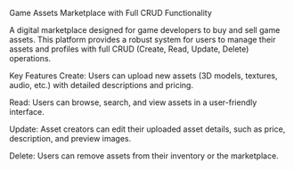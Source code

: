 Game Assets Marketplace with Full CRUD Functionality

A digital marketplace designed for game developers to buy and sell game assets. This platform provides a robust system for users to manage their assets and profiles with full CRUD (Create, Read, Update, Delete) operations.

Key Features
Create: Users can upload new assets (3D models, textures, audio, etc.) with detailed descriptions and pricing.

Read: Users can browse, search, and view assets in a user-friendly interface.

Update: Asset creators can edit their uploaded asset details, such as price, description, and preview images.

Delete: Users can remove assets from their inventory or the marketplace.
